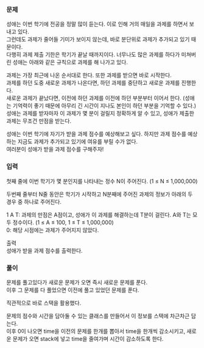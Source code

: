 ### 문제
성애는 이번 학기에 전공을 정말 많이 듣는다. 이로 인해 거의 매일을 과제를 하면서 보내고 있다.    
그런데도 과제가 줄어들 기미가 보이지 않는데, 바로 분단위로 과제가 추가되고 있기 때문이다.   
다행히 과제 제출 기한은 학기가 끝날 때까지이다. 너무나도 많은 과제를 하다가 미쳐버린 성애는 아래와 같은 규칙으로 과제를 해 나가고 있다.   

과제는 가장 최근에 나온 순서대로 한다. 또한 과제를 받으면 바로 시작한다.     
과제를 하던 도중 새로운 과제가 나온다면, 하던 과제를 중단하고 새로운 과제를 진행한다.   
새로운 과제가 끝났다면, 이전에 하던 과제를 이전에 하던 부분부터 이어서 한다. (성애는 기억력이 좋기 때문에 아무리 긴 시간이 지나도 본인이 하던 부분을 기억할 수 있다.)   
성애는 과제를 받자마자 이 과제가 몇 분이 걸릴지 정확하게 알 수 있고, 성애가 제출한 과제는 무조건 만점을 받는다.   

성애는 이번 학기에 자기가 받을 과제 점수를 예상해보고 싶다. 하지만 과제 점수를 예상하는 지금도 과제가 추가되고 있기에 여유를 부릴 수가 없다.    
여러분이 성애가 받을 과제 점수를 구해주자!   

### 입력
첫째 줄에 이번 학기가 몇 분인지를 나타내는 정수 N이 주어진다. (1 ≤ N ≤ 1,000,000)   

두번째 줄부터 N줄 동안은 학기가 시작하고 N분째에 주어진 과제의 정보가 아래의 두 경우 중 하나로 주어진다.   

1 A T: 과제의 만점은 A점이고, 성애가 이 과제를 해결하는데 T분이 걸린다. A와 T는 모두 정수이다. (1 ≤ A ≤ 100, 1 ≤ T ≤ 1,000,000)   
0: 해당 시점에는 과제가 주어지지 않았다.   

출력   
성애가 받을 과제 점수를 출력한다.   


### 풀이

문제를 풀고있다가 새로운 문제가 오면 즉시 새로운 문제를 푼다.   
이후 그 문제를 다 풀었으면 이전에 풀고 있었던 문제를 푼다.   

직관적으로 바로 스택을 활용했다.   

문제의 점수와 시간을 담아둘 수 있는 클래스를 만들어서 이 정보를 스택에 차근차근 담는다.   
이후 0이 나오면 time을 이전의 문제를 한개를 뽑아서 time을 한개씩 감소시키고, 새로운 문제가 오면 stack에 넣고 time을 줄여가며 시간이 감소하도록 한다.   

